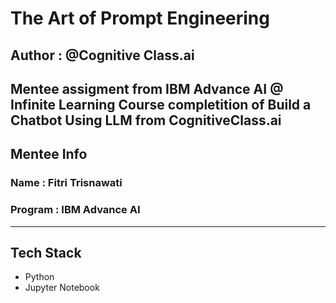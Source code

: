 # The Art of Prompt Engineering
## Author : @Cognitive Class.ai

## Mentee assigment from IBM Advance AI @ Infinite Learning Course completition of Build a Chatbot Using LLM from CognitiveClass.ai

## Mentee Info

### Name : Fitri Trisnawati 
### Program : IBM Advance AI
---

## Tech Stack

- Python
- Jupyter Notebook
